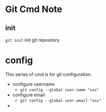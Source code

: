 # Git Cmd Note

## init 
`git init` init git repository

# config
This series of cmd is for git configuration.
- configure username
  - `git config --global user.name "xxx" `
- configure email
  - `git config --global user.email "xxx"`
- 